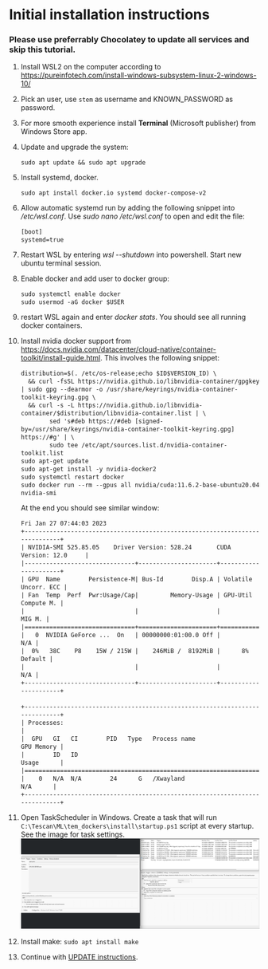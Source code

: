 # Initial installation instructions

### Please use preferrably Chocolatey to update all services and skip this tutorial.

1. Install WSL2 on the computer according to https://pureinfotech.com/install-windows-subsystem-linux-2-windows-10/
2. Pick an user, use ```stem``` as username and KNOWN_PASSWORD as password.
3. For more smooth experience install **Terminal** (Microsoft publisher) from Windows Store app.
4. Update and upgrade the system:
   ```
   sudo apt update && sudo apt upgrade
   ```
5. Install systemd, docker.
   ```
   sudo apt install docker.io systemd docker-compose-v2
   ```
6. Allow automatic systemd run by adding the following snippet into */etc/wsl.conf*. Use *sudo nano /etc/wsl.conf* to open and edit the file:
   ```
   [boot]
   systemd=true
   ```
7. Restart WSL by entering *wsl --shutdown* into powershell. Start new ubuntu terminal session.
8. Enable docker and add user to docker group:
   ```
   sudo systemctl enable docker
   sudo usermod -aG docker $USER
   ```
9. restart WSL again and enter *docker stats*. You should see all running docker containers.
10. Install nvidia docker support from https://docs.nvidia.com/datacenter/cloud-native/container-toolkit/install-guide.html. This involves the following snippet:
    ```
    distribution=$(. /etc/os-release;echo $ID$VERSION_ID) \
      && curl -fsSL https://nvidia.github.io/libnvidia-container/gpgkey | sudo gpg --dearmor -o /usr/share/keyrings/nvidia-container-toolkit-keyring.gpg \
      && curl -s -L https://nvidia.github.io/libnvidia-container/$distribution/libnvidia-container.list | \
            sed 's#deb https://#deb [signed-by=/usr/share/keyrings/nvidia-container-toolkit-keyring.gpg] https://#g' | \
            sudo tee /etc/apt/sources.list.d/nvidia-container-toolkit.list
    sudo apt-get update
    sudo apt-get install -y nvidia-docker2
    sudo systemctl restart docker
    sudo docker run --rm --gpus all nvidia/cuda:11.6.2-base-ubuntu20.04 nvidia-smi
    ```
    At the end you should see similar window:
    ```
    Fri Jan 27 07:44:03 2023
    +-----------------------------------------------------------------------------+
    | NVIDIA-SMI 525.85.05    Driver Version: 528.24       CUDA Version: 12.0     |
    |-------------------------------+----------------------+----------------------+
    | GPU  Name        Persistence-M| Bus-Id        Disp.A | Volatile Uncorr. ECC |
    | Fan  Temp  Perf  Pwr:Usage/Cap|         Memory-Usage | GPU-Util  Compute M. |
    |                               |                      |               MIG M. |
    |===============================+======================+======================|
    |   0  NVIDIA GeForce ...  On   | 00000000:01:00.0 Off |                  N/A |
    |  0%   38C    P8    15W / 215W |    246MiB /  8192MiB |      8%      Default |
    |                               |                      |                  N/A |
    +-------------------------------+----------------------+----------------------+

    +-----------------------------------------------------------------------------+
    | Processes:                                                                  |
    |  GPU   GI   CI        PID   Type   Process name                  GPU Memory |
    |        ID   ID                                                   Usage      |
    |=============================================================================|
    |    0   N/A  N/A        24      G   /Xwayland                       N/A      |
    +-----------------------------------------------------------------------------+
    ```

11. Open TaskScheduler in Windows. Create a task that will run ```C:\Tescan\ML\tem_dockers\install\startup.ps1``` script at every startup. See the image for task settings.
![TaskScheduler](assets/TaskScheduler.png)
1.   Install make: ```sudo apt install make```
2.   Continue with [UPDATE instructions](UPDATE.md).